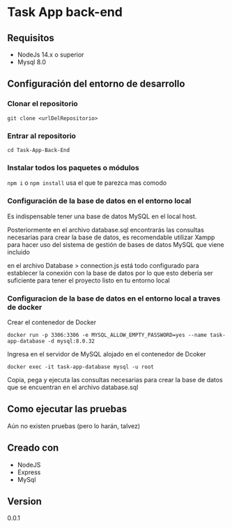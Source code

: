 # Task App back-end
## Requisitos
- NodeJs 14.x o superior
- Mysql 8.0 

## Configuración del entorno de desarrollo
### Clonar el repositorio

``` git clone <urlDelRepositorio> ```

### Entrar al repositorio

``` cd Task-App-Back-End ```

### Instalar todos los paquetes o módulos

``` npm i ``` o ``` npm install ``` usa el que te parezca mas comodo

### Configuración de la base de datos en el entorno local
Es indispensable tener una base de datos MySQL en el local host.

Posteriormente en el archivo database.sql encontrarás las consultas necesarias para crear la base de datos, es recomendable utilizar Xampp para hacer uso del sistema de gestión de bases de datos MySQL que viene incluido

en el archivo Database > connection.js está todo configurado para establecer la conexión con la base de datos por lo que esto debería ser suficiente para tener el proyecto listo en tu entorno local

### Configuracion de la base de datos en el entorno local a traves de docker 
Crear el contenedor de Docker 

``` docker run -p 3306:3306 -e MYSQL_ALLOW_EMPTY_PASSWORD=yes --name task-app-database -d mysql:8.0.32 ```

Ingresa en el servidor de MySQL alojado en el contenedor de Dcoker

``` docker exec -it task-app-database mysql -u root ``` 

Copia, pega y ejecuta las consultas necesarias para crear la base de datos que se encuentran en el archivo database.sql


## Como ejecutar las pruebas
Aún no existen pruebas (pero lo harán, talvez)

## Creado con
- NodeJS
- Express
- MySql

## Version
0.0.1
